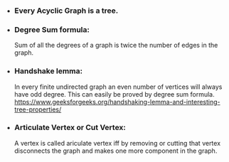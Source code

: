 * ### Every Acyclic Graph is a tree.

* ### Degree Sum formula:
  Sum of all the degrees of a graph is twice the number of edges in the graph.

* ### Handshake lemma:
  In every finite undirected graph an even number of vertices will always have odd degree. This can easily be proved by degree sum formula.
  https://www.geeksforgeeks.org/handshaking-lemma-and-interesting-tree-properties/

* ### Articulate Vertex or Cut Vertex:
  A vertex is called ariculate vertex iff by removing or cutting that vertex disconnects the graph and makes one more component in the graph.
